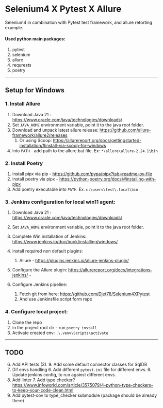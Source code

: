 # Selenium4 X Pytest X Allure
Selenium4 in combination with Pytest test framework, and allure retorting example.

#### Used python main packages:
1. pytest
2. selenium
3. allure
4. requrests
5. poetry

---

## Setup for Windows

### 1. Install Allure 
1. Download Java 21 : https://www.oracle.com/java/technologies/downloads/
2. Set `JAVA_HOME` environment variable, point it to the java root folder.
3. Download and unpack latest allure release: https://github.com/allure-framework/allure2/releases
   1. Or using Scoop: https://allurereport.org/docs/gettingstarted-installation/#install-via-scoop-for-windows
4. Into `PATH` - add path to the allure.bat file. Ex: `*\allure\allure-2.24.1\bin`


### 2. Install Poetry
1. Install pipx via pip - https://github.com/pypa/pipx?tab=readme-ov-file
2. Install poetry via pipx - https://python-poetry.org/docs/#installing-with-pipx 
3. Add poetry executable into `PATH`. Ex: `c:\users\test\.local\bin`


### 3. Jenkins configuration for local win11 agent:
1. Download Java 21 : https://www.oracle.com/java/technologies/downloads/
2. Set `JAVA_HOME` environment variable, point it to the java root folder.
3. Complete Win installation of Jenkins: https://www.jenkins.io/doc/book/installing/windows/ 
4. Install required non default plugins:
   1. Allure - https://plugins.jenkins.io/allure-jenkins-plugin/

5. Configure the Allure plugin: https://allurereport.org/docs/integrations-jenkins/ - 
6. Configure Jenkins pipeline:
   1. Fetch git from here: https://github.com/Djet78/Selenium4XPytest
   2. And use Jenkinsfile script form repo


### 4. Configure local project: 
1. Clone the repo
2. In the project root dir - run `poetry install`
3. Activate created env: `.\.venv\Scripts\activate` 

---



## TODO
6. Add API tests (3). 
   9. Add some default connector classes for SqlDB
5. Dif envs handling 
   6. Add different `pytest.ini` file for different envs. 
   6. Update jenkins config, to run against different envs. 
6. Add linter
   7. Add type checker? https://www.infoworld.com/article/3575079/4-python-type-checkers-to-keep-your-code-clean.html
8. Add pytest-cov to type_checker submodule (package should be already there)
